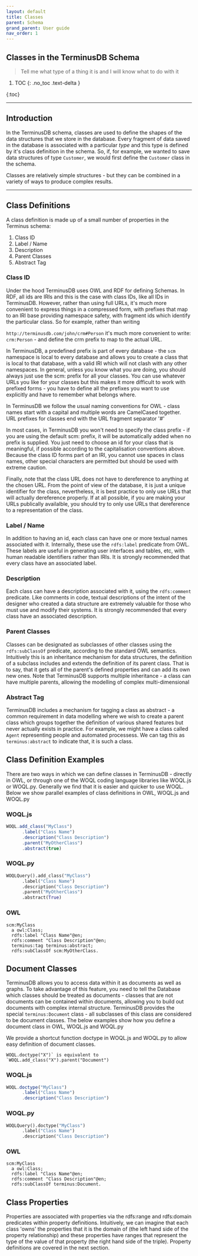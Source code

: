 ```yaml
---
layout: default
title: Classes
parent: Schema
grand_parent: User guide
nav_order: 1
---
```


## Classes in the TerminusDB Schema

>
> Tell me what type of a thing it is and I will know what to do with it
>

1. TOC
{: .no_toc .text-delta }

{:toc}

---


## Introduction

In the TerminusDB schema, classes are used to define the shapes of the data structures that we store in the database.  Every fragment of data saved in the database is associated with a particular *type* and this type is defined by it's class definition in the schema. So, if, for example, we wanted to save data structures of type `Customer`, we would first define the `Customer` class in the schema.  

Classes are relatively simple structures - but they can be combined in a variety of ways to produce complex results.

---

## Class Definitions

A class definition is made up of a small number of properties in the Terminus schema:

1. Class ID
2. Label / Name
3. Description
4. Parent Classes
5. Abstract Tag

### Class ID

Under the hood TerminusDB uses OWL and RDF for defining Schemas. In RDF, all ids are IRIs and this is the case with class IDs, like all IDs in TerminusDB. However, rather than using full URLs, it's much more convenient to express things in a compressed form, with prefixes that map to an IRI base providing namespace safety, with fragment ids which identify the particular class. So for example, rather than writing

`http://terminusdb.com/john/crm#Person` it's much more convenient to write: `crm:Person` - and define the crm prefix to map to the actual URL.

In TerminusDB, a predefined prefix is part of every database - the `scm` namespace is local to every database and allows you to create a class that is local to that database, with a valid IRI which will not clash with any other namespaces. In general, unless you know what you are doing, you should always just use the scm: prefix for all your classes. You can use whatever URLs you like for your classes but this makes it more difficult to work with prefixed forms - you have to define all the prefixes you want to use explicitly and have to remember what belongs where.  

In TerminusDB we follow the usual naming conventions for OWL - class names start with a capital and multiple words are CamelCased together. URL prefixes for classes end with the URL fragment separator '#'

In most cases, in TerminusDB you won't need to specify the class prefix - if you are using the default scm: prefix, it will be automatically added when no prefix is supplied. You just need to choose an id for your class that is meaningful, if possible according to the capitalisation conventions above. Because the class ID forms part of an IRI, you cannot use spaces in class names, other special characters are permitted but should be used with extreme caution.

Finally, note that the class URL does not have to dereference to anything at the chosen URL. From the point of view of the database, it is just a unique identifier for the class, nevertheless, it is best practice to only use URLs that will actually dereference properly. If at all possible, if you are making your URLs publically availalble, you should try to only use URLs that dereference to a representation of the class.

### Label / Name

In addition to having an id, each class can have one or more textual names associated with it. Internally, these use the `rdfs:label` predicate from OWL. These labels are useful in generating user interfaces and tables, etc, with human readable identifiers rather than IRIs. It is strongly recommended that every class have an associated label.

### Description

Each class can have a description associated with it, using the `rdfs:comment` predicate. Like comments in code, textual descriptions of the intent of the designer who created a data structure are extremely valuable for those who must use and modify their systems. It is strongly recommended that every class have an associated description.

### Parent Classes

Classes can be designated as subclasses of other classes using the `rdfs:subClassOf` predicate, according to the standard OWL semantics. Intuitively this is an inheritance mechanism for data structures, the definition of a subclass includes and extends the definition of its parent class. That is to say, that it gets all of the parent's defined properties and can add its own new ones.  Note that TerminusDB supports multiple inheritance - a class can have multiple parents, allowing the modelling of complex multi-dimensional

### Abstract Tag

TerminusDB includes a mechanism for tagging a class as abstract - a common requirement in data modelling where we wish to create a parent class which groups together the definition of various shared features but never actually exists in practice. For example, we might have a class called `Agent` representing people and automated processess. We can tag this as `terminus:abstract` to indicate that, it is such a class.

## Class Definition Examples

There are two ways in which we can define classes in TerminusDB - directly in OWL, or through one of the WOQL coding language libraries like WOQL.js or WOQL.py. Generally we find that it is easier and quicker to use WOQL.  Below we show parallel examples of class definitions in OWL, WOQL.js and WOQL.py

### WOQL.js

<div class="code-example" markdown="1">

```js
WOQL.add_class("MyClass")
      .label("Class Name")
      .description("Class Description")
      .parent("MyOtherClass")
      .abstract(true)
```
</div>

### WOQL.py

<div class="code-example" markdown="1">

```py
WOQLQuery().add_class("MyClass")
      .label("Class Name")
      .description("Class Description")
      .parent("MyOtherClass")
      .abstract(True)
```
</div>

### OWL

<div class="code-example" markdown="1">

```ttl
scm:MyClass
  a owl:Class;
  rdfs:label "Class Name"@en;
  rdfs:comment "Class Description"@en;
  terminus:tag terminus:abstract;
  rdfs:subClassOf scm:MyOtherClass.
```
</div>


## Document Classes

TerminusDB allows you to access data within it as documents as well as graphs. To take advantage of this feature, you need to tell the Database which classes should be treated as documents - classes that are not documents can be contained within documents, allowing you to build out documents with complex internal structure.  TerminusDB provides the special `terminus:Document` class - all subclasses of this class are considered to be document classes. The below examples show how you define a document class in OWL, WOQL.js and WOQL.py

We provide a shortcut function doctype in WOQL.js and WOQL.py to allow easy definition of document classes.

```WOQL.doctype("X")` is equivalent to `WOQL.add_class("X").parent("Document")```

### WOQL.js

<div class="code-example" markdown="1">

```js
WOQL.doctype("MyClass")
      .label("Class Name")
      .description("Class Description")
```
</div>

### WOQL.py

<div class="code-example" markdown="1">

```py
WOQLQuery().doctype("MyClass")
      .label("Class Name")
      .description("Class Description")
```
</div>


### OWL

<div class="code-example" markdown="1">

```ttl
scm:MyClass
  a owl:Class;
  rdfs:label "Class Name"@en;
  rdfs:comment "Class Description"@en;
  rdfs:subClassOf terminus:Document.
```
</div>

## Class Properties

Properties are associated with properties via the rdfs:range and rdfs:domain predicates within property definitions.  Intuitively, we can imagine that each class 'owns' the properties that it is the domain of (the left hand side of the property relationship) and these properties have ranges that represent the type of the value of that property (the right hand side of the triple). Property definitions are covered in the next section.
